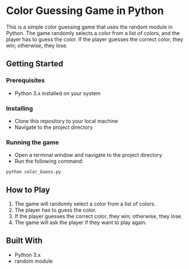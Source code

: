 # Color Guessing Game in Python

This is a simple color guessing game that uses the random module in Python. The game randomly selects a color from a list of colors, and the player has to guess the color. If the player guesses the correct color, they win; otherwise, they lose.

## Getting Started

### Prerequisites

- Python 3.x installed on your system

### Installing

- Clone this repository to your local machine
- Navigate to the project directory

### Running the game

- Open a terminal window and navigate to the project directory
- Run the following command:

```
python color_Guess.py
```

## How to Play

1. The game will randomly select a color from a list of colors.
2. The player has to guess the color.
3. If the player guesses the correct color, they win; otherwise, they lose.
4. The game will ask the player if they want to play again.

## Built With

- Python 3.x
- random module
